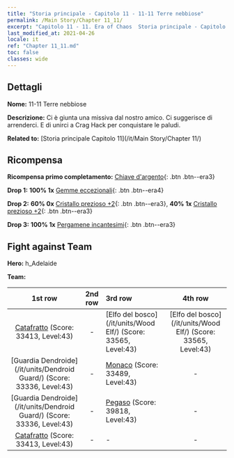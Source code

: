 ```yaml
---
title: "Storia principale - Capitolo 11 - 11-11 Terre nebbiose"
permalink: /Main Story/Chapter 11_11/
excerpt: "Capitolo 11 - 11. Era of Chaos  Storia principale - Capitolo 11_11. 11-11 Terre nebbiose"
last_modified_at: 2021-04-26
locale: it
ref: "Chapter 11_11.md"
toc: false
classes: wide
---
```


## Dettagli

 **Nome:** 11-11 Terre nebbiose

 **Descrizione:** Ci è giunta una missiva dal nostro amico. Ci suggerisce di arrenderci. E di unirci a Crag Hack per conquistare le paludi.

 **Related to:** [Storia principale Capitolo 11](/it/Main Story/Chapter 11/)

## Ricompensa

 **Ricompensa primo completamento:** [Chiave d'argento](/ItemsIT/con_693/){: .btn .btn--era3}

 **Drop 1:** **100% 1x** [Gemme eccezionali](/ItemsIT/mat_37/){: .btn .btn--era4}

 **Drop 2:** **60% 0x** [Cristallo prezioso +2](/ItemsIT/mat_31/){: .btn .btn--era3}, **40% 1x** [Cristallo prezioso +2](/ItemsIT/mat_31/){: .btn .btn--era3}

 **Drop 3:** **100% 1x** [Pergamene incantesimi](/ItemsIT/con_694/){: .btn .btn--era3}


## Fight against Team
 **Hero:** h_Adelaide

 **Team:**


  | 1st row | 2nd row | 3rd row | 4th row |
  |:----:|:----:|:----|:----:|
  | [Catafratto](/it/units/Cavalier/) (Score: 33413, Level:43)  | - | [Elfo del bosco](/it/units/Wood Elf/) (Score: 33565, Level:43)  | [Elfo del bosco](/it/units/Wood Elf/) (Score: 33565, Level:43)  |
  | [Guardia Dendroide](/it/units/Dendroid Guard/) (Score: 33336, Level:43)  | - | [Monaco](/it/units/Monk/) (Score: 33489, Level:43)  | - |
  | [Guardia Dendroide](/it/units/Dendroid Guard/) (Score: 33336, Level:43)  | - | [Pegaso](/it/units/Pegasus/) (Score: 39818, Level:43)  | - |
  | [Catafratto](/it/units/Cavalier/) (Score: 33413, Level:43)  | - | - | - |


